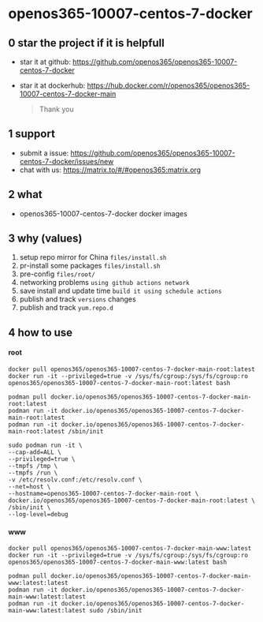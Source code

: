# openos365-10007-centos-7-docker

## 0 star the project if it is helpfull

* star it at github: https://github.com/openos365/openos365-10007-centos-7-docker
* star it at dockerhub: https://hub.docker.com/r/openos365/openos365-10007-centos-7-docker-main

  > Thank you

## 1 support

* submit a issue: https://github.com/openos365/openos365-10007-centos-7-docker/issues/new
* chat with us: https://matrix.to/#/#openos365:matrix.org

## 2 what

* openos365-10007-centos-7-docker docker images
  
## 3 why (values)

1. setup repo mirror for China `files/install.sh`
1. pr-install some packages `files/install.sh`
1. pre-config `files/root/`
1. networking problems `using github actions network`
1. save install and update time `build it using schedule actions`
1. publish and track `versions` changes
1. publish and track `yum.repo.d`

## 4 how to use

#### root
```
docker pull openos365/openos365-10007-centos-7-docker-main-root:latest
docker run -it --privileged=true -v /sys/fs/cgroup:/sys/fs/cgroup:ro openos365/openos365-10007-centos-7-docker-main-root:latest bash

podman pull docker.io/openos365/openos365-10007-centos-7-docker-main-root:latest
podman run -it docker.io/openos365/openos365-10007-centos-7-docker-main-root:latest
podman run -it docker.io/openos365/openos365-10007-centos-7-docker-main-root:latest /sbin/init

sudo podman run -it \
--cap-add=ALL \
--privileged=true \
--tmpfs /tmp \
--tmpfs /run \
-v /etc/resolv.conf:/etc/resolv.conf \
--net=host \
--hostname=openos365-10007-centos-7-docker-main-root \
docker.io/openos365/openos365-10007-centos-7-docker-main-root:latest \
/sbin/init \
--log-level=debug

```
#### www

```
docker pull openos365/openos365-10007-centos-7-docker-main-www:latest
docker run -it --privileged=true -v /sys/fs/cgroup:/sys/fs/cgroup:ro openos365/openos365-10007-centos-7-docker-main-www:latest bash

podman pull docker.io/openos365/openos365-10007-centos-7-docker-main-www:latest:latest
podman run -it docker.io/openos365/openos365-10007-centos-7-docker-main-www:latest:latest
podman run -it docker.io/openos365/openos365-10007-centos-7-docker-main-www:latest:latest sudo /sbin/init
```
